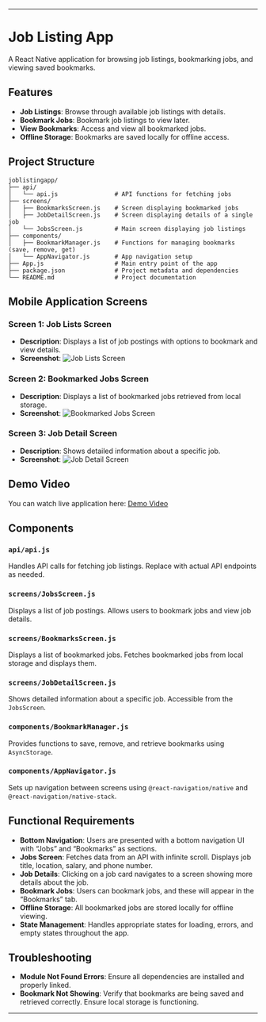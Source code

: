 
---

# Job Listing App

A React Native application for browsing job listings, bookmarking jobs, and viewing saved bookmarks.

## Features

- **Job Listings**: Browse through available job listings with details.
- **Bookmark Jobs**: Bookmark job listings to view later.
- **View Bookmarks**: Access and view all bookmarked jobs.
- **Offline Storage**: Bookmarks are saved locally for offline access.

## Project Structure

```
joblistingapp/
├── api/
│   └── api.js                # API functions for fetching jobs
├── screens/
│   ├── BookmarksScreen.js    # Screen displaying bookmarked jobs
│   ├── JobDetailScreen.js    # Screen displaying details of a single job
│   └── JobsScreen.js         # Main screen displaying job listings
├── components/
│   ├── BookmarkManager.js    # Functions for managing bookmarks (save, remove, get)
│   └── AppNavigator.js       # App navigation setup
├── App.js                    # Main entry point of the app
├── package.json              # Project metadata and dependencies
└── README.md                 # Project documentation
```

## Mobile Application Screens

### Screen 1: Job Lists Screen

- **Description**: Displays a list of job postings with options to bookmark and view details.
- **Screenshot**:
  ![Job Lists Screen](MobileAppScreenShots/JobListPage.jpg)

### Screen 2: Bookmarked Jobs Screen

- **Description**: Displays a list of bookmarked jobs retrieved from local storage.
- **Screenshot**:
  ![Bookmarked Jobs Screen](MobileAppScreenShots/BookmarkedPage.jpg)

### Screen 3: Job Detail Screen

- **Description**: Shows detailed information about a specific job.
- **Screenshot**:
  ![Job Detail Screen](MobileAppScreenShots/JobDetailPage.jpg)

## Demo Video

You can watch live application here: [Demo Video](https://drive.google.com/file/d/1drBh6hSyXt3T7SH5232pMuOGaSqg8n_Y/view?usp=sharing)


## Components

### `api/api.js`

Handles API calls for fetching job listings. Replace with actual API endpoints as needed.

### `screens/JobsScreen.js`

Displays a list of job postings. Allows users to bookmark jobs and view job details.

### `screens/BookmarksScreen.js`

Displays a list of bookmarked jobs. Fetches bookmarked jobs from local storage and displays them.

### `screens/JobDetailScreen.js`

Shows detailed information about a specific job. Accessible from the `JobsScreen`.

### `components/BookmarkManager.js`

Provides functions to save, remove, and retrieve bookmarks using `AsyncStorage`.

### `components/AppNavigator.js`

Sets up navigation between screens using `@react-navigation/native` and `@react-navigation/native-stack`.

## Functional Requirements

- **Bottom Navigation**: Users are presented with a bottom navigation UI with “Jobs” and “Bookmarks” as sections.
- **Jobs Screen**: Fetches data from an API with infinite scroll. Displays job title, location, salary, and phone number.
- **Job Details**: Clicking on a job card navigates to a screen showing more details about the job.
- **Bookmark Jobs**: Users can bookmark jobs, and these will appear in the “Bookmarks” tab.
- **Offline Storage**: All bookmarked jobs are stored locally for offline viewing.
- **State Management**: Handles appropriate states for loading, errors, and empty states throughout the app.

## Troubleshooting

- **Module Not Found Errors**: Ensure all dependencies are installed and properly linked.
- **Bookmark Not Showing**: Verify that bookmarks are being saved and retrieved correctly. Ensure local storage is functioning.

---

